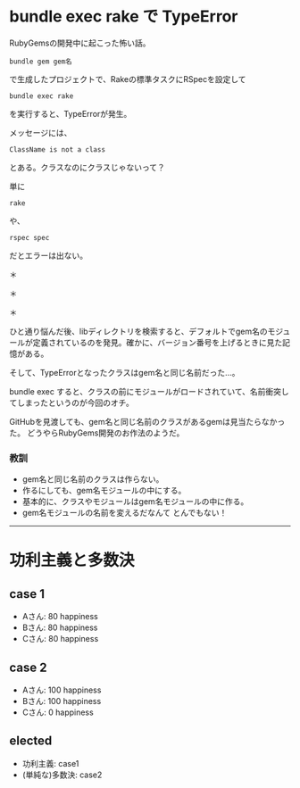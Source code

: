 # bundle exec rake で TypeError

RubyGemsの開発中に起こった怖い話。

    bundle gem gem名

で生成したプロジェクトで、Rakeの標準タスクにRSpecを設定して

    bundle exec rake

を実行すると、TypeErrorが発生。 

メッセージには、

    ClassName is not a class

とある。クラスなのにクラスじゃないって？

単に

    rake

や、

    rspec spec

だとエラーは出ない。


＊

＊

＊


ひと通り悩んだ後、libディレクトリを検索すると、デフォルトでgem名のモジュールが定義されているのを発見。確かに、バージョン番号を上げるときに見た記憶がある。

そして、TypeErrorとなったクラスはgem名と同じ名前だった…。

bundle exec すると、クラスの前にモジュールがロードされていて、名前衝突してしまったというのが今回のオチ。

GitHubを見渡しても、gem名と同じ名前のクラスがあるgemは見当たらなかった。
どうやらRubyGems開発のお作法のようだ。

### 教訓

* gem名と同じ名前のクラスは作らない。
* 作るにしても、gem名モジュールの中にする。
* 基本的に、クラスやモジュールはgem名モジュールの中に作る。
* gem名モジュールの名前を変えるだなんて とんでもない！

---

# 功利主義と多数決

## case 1

* Aさん:  80 happiness
* Bさん:  80 happiness
* Cさん:  80 happiness

## case 2

* Aさん: 100 happiness
* Bさん: 100 happiness
* Cさん:   0 happiness

## elected

* 功利主義: case1
* (単純な)多数決: case2

